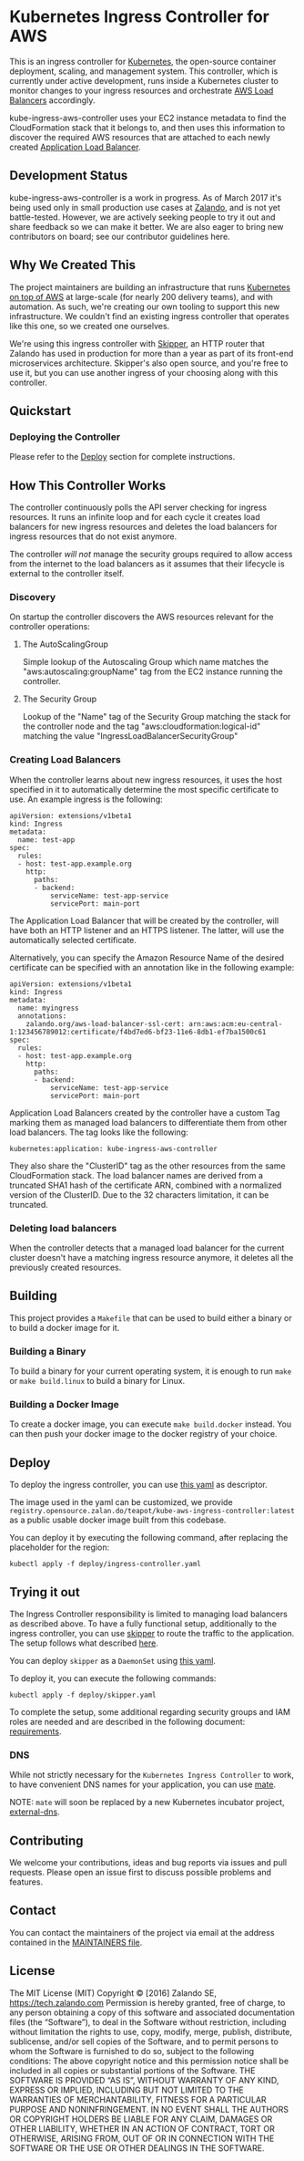 # Kubernetes Ingress Controller for AWS

This is an ingress controller for [Kubernetes](http://kubernetes.io/), the open-source container deployment, scaling, and management system. This controller, which is currently under active development, runs inside a Kubernetes cluster to monitor changes to your ingress resources and orchestrate [AWS Load Balancers](https://aws.amazon.com/elasticloadbalancing/) accordingly.

kube-ingress-aws-controller uses your EC2 instance metadata to find the CloudFormation stack that it belongs to, and then uses this information to discover the required AWS resources that are attached to each newly created [Application Load Balancer](https://aws.amazon.com/elasticloadbalancing/applicationloadbalancer/).

## Development Status

kube-ingress-aws-controller is a work in progress. As of March 2017 it's being used only in small production use cases at [Zalando](https://www.zalando.de/), and is not yet battle-tested. However, we are actively seeking people to try it out and share feedback so we can make it better. We are also eager to bring new contributors on board; see our contributor guidelines here.

## Why We Created This

The project maintainers are building an infrastructure that runs [Kubernetes on top of AWS](https://github.com/zalando-incubator/kubernetes-on-aws) at large-scale (for nearly 200 delivery teams), and with automation. As such, we're creating our own tooling to support this new infrastructure. We couldn't find an existing ingress controller that operates like this one, so we created one ourselves.

We're using this ingress controller with [Skipper](http://github.com/zalando/skipper), an HTTP router that Zalando has used in production for more than a year as part of its front-end microservices architecture. Skipper's also open source, and you're free to use it, but you can use another ingress of your choosing along with this controller.

## Quickstart

### Deploying the Controller
Please refer to the [Deploy](#deploy) section for complete instructions.

## How This Controller Works

The controller continuously polls the API server checking for ingress resources. It runs an infinite loop and for each cycle it creates load balancers for new
ingress resources and deletes the load balancers for ingress resources that do not exist anymore.

The controller *will not* manage the security groups required to allow access from the internet to the load balancers as it assumes that their lifecycle is external to the controller itself.

### Discovery

On startup the controller discovers the AWS resources relevant for the controller operations:
 
1. The AutoScalingGroup

    Simple lookup of the Autoscaling Group which name matches the "aws:autoscaling:groupName" tag from the EC2 instance running the
    controller.

2. The Security Group

    Lookup of the "Name" tag of the Security Group matching the stack for the controller node and the tag "aws:cloudformation:logical-id"
    matching the value "IngressLoadBalancerSecurityGroup"

### Creating Load Balancers

When the controller learns about new ingress resources, it uses the host specified in it to automatically determine the most specific certificate to use.
An example ingress is the following:

```
apiVersion: extensions/v1beta1
kind: Ingress
metadata:
  name: test-app
spec:
  rules:
  - host: test-app.example.org
    http:
      paths:
      - backend:
          serviceName: test-app-service
          servicePort: main-port
```

The Application Load Balancer that will be created by the controller, will have both an HTTP listener and an HTTPS listener. The latter, will use the automatically selected certificate.

Alternatively, you can specify the Amazon Resource Name of the desired certificate can be specified with an annotation like in the following example:

```
apiVersion: extensions/v1beta1
kind: Ingress
metadata:
  name: myingress
  annotations:
    zalando.org/aws-load-balancer-ssl-cert: arn:aws:acm:eu-central-1:123456789012:certificate/f4bd7ed6-bf23-11e6-8db1-ef7ba1500c61
spec:
  rules:
  - host: test-app.example.org
    http:
      paths:
      - backend:
          serviceName: test-app-service
          servicePort: main-port
```

Application Load Balancers created by the controller have a custom Tag marking them as managed load balancers to differentiate them from other load balancers. The tag looks like the following:

    kubernetes:application: kube-ingress-aws-controller

They also share the "ClusterID" tag as the other resources from the same CloudFormation stack. The load balancer names
are derived from a truncated SHA1 hash of the certificate ARN, combined with a normalized version of the ClusterID.
Due to the 32 characters limitation, it can be truncated.
 
### Deleting load balancers

When the controller detects that a managed load balancer for the current cluster doesn't have a matching ingress 
resource anymore, it deletes all the previously created resources.

## Building

This project provides a `Makefile` that can be used to build either a binary or to build a docker image for it.

### Building a Binary

To build a binary for your current operating system, it is enough to run `make` or `make build.linux` to build a binary for Linux.

### Building a Docker Image

To create a docker image, you can execute `make build.docker` instead. You can then push your docker image to the docker registry of your choice.

## Deploy

To deploy the ingress controller, you can use [this yaml](deploy/ingress-controller.yaml) as descriptor.

The image used in the yaml can be customized, we provide `registry.opensource.zalan.do/teapot/kube-aws-ingress-controller:latest` as a public usable docker image built from this codebase.

You can deploy it by executing the following command, after replacing the placeholder for the region: 

```
kubectl apply -f deploy/ingress-controller.yaml
```

## Trying it out

The Ingress Controller responsibility is limited to managing load balancers as described above. To have a fully functional setup, additionally to the ingress controller, you can use [skipper](https://github.com/zalando/skipper) to route the traffic to the application. The setup follows what described [here](https://kubernetes-on-aws.readthedocs.io/en/latest/user-guide/ingress.html).

You can deploy `skipper` as a `DaemonSet` using [this yaml](deploy/skipper.yaml).

To deploy it, you can execute the following commands:

```
kubectl apply -f deploy/skipper.yaml
```

To complete the setup, some additional regarding security groups and IAM roles are needed and are described in the following document: [requirements](deploy/requirements.md).

### DNS 

While not strictly necessary for the `Kubernetes Ingress Controller` to work, to have convenient DNS names for your application, you can use [mate](https://github.com/zalando-incubator/mate). 

NOTE: `mate` will soon be replaced by a new Kubernetes incubator project, [external-dns](https://github.com/kubernetes-incubator/external-dns).

## Contributing

We welcome your contributions, ideas and bug reports via issues and pull requests. Please open an issue first to discuss possible problems and features. 

## Contact 

You can contact the maintainers of the project via email at the address contained in the [MAINTAINERS file](MAINTAINERS).

## License

The MIT License (MIT) Copyright © [2016] Zalando SE, https://tech.zalando.com
Permission is hereby granted, free of charge, to any person obtaining a copy of this software and associated documentation files (the “Software”), to deal in the Software without restriction, including without limitation the rights to use, copy, modify, merge, publish, distribute, sublicense, and/or sell copies of the Software, and to permit persons to whom the Software is furnished to do so, subject to the following conditions:
The above copyright notice and this permission notice shall be included in all copies or substantial portions of the Software.
THE SOFTWARE IS PROVIDED “AS IS”, WITHOUT WARRANTY OF ANY KIND, EXPRESS OR IMPLIED, INCLUDING BUT NOT LIMITED TO THE WARRANTIES OF MERCHANTABILITY, FITNESS FOR A PARTICULAR PURPOSE AND NONINFRINGEMENT. IN NO EVENT SHALL THE AUTHORS OR COPYRIGHT HOLDERS BE LIABLE FOR ANY CLAIM, DAMAGES OR OTHER LIABILITY, WHETHER IN AN ACTION OF CONTRACT, TORT OR OTHERWISE, ARISING FROM, OUT OF OR IN CONNECTION WITH THE SOFTWARE OR THE USE OR OTHER DEALINGS IN THE SOFTWARE.